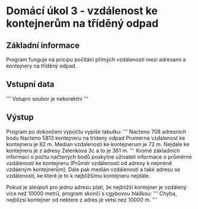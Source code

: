 # Domácí úkol 3 - vzdálenost ke kontejnerům na tříděný odpad

## Základní informace
Program funguje na pricipu počítání přímých vzdáleností mezi adresami a kontejnery na tříděný odpad. 

## Vstupní data
'''
Vstupni soubor je nekorektni
'''

## Výstup
Program po dokončení výpočtu vypíše tabulku:
'''
Nacteno 708 adresnich bodu
Nacteno 5813 kontejneru na trideny odpad
Prumerna vzdalenost ke kontejneru je 82 m.
Median vzdalenosti ke kontejnerum je 72 m.
Nejdale ke kontejneru je z adresy Zelenkova 3c a to je 361 m.
'''
Kromě základních informací o počtu načtených bodů poskytne uživateli informace o průměrné vzdálenosti ke kontejneru (Průměr vzdáleností od adresy k nejméně vzdáeným kontejnerům). Dále pak medián vzdáleností a také adresu se vzdáleností, ke které je to k nejbližšímu kontejneru nejdále. 

Pokud je alespoň pro jednu adresu platí, že nejbližší kontejner je vzdálený více než 10000 metrů, program skončí s cgybovou hláškou:
'''
Chyba, nejblizsi kontejner od nektere z adres je vetsi nez 10000 m.
'''